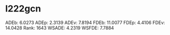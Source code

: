 # l222gcn

ADEb: 6.0273
ADEp: 2.3139
ADEv: 7.8194
FDEb: 11.0077
FDEp: 4.4106
FDEv: 14.0428
Rank: 1643
WSADE: 4.2319
WSFDE: 7.7884